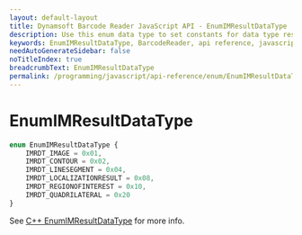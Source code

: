 ```yaml
---
layout: default-layout
title: Dynamsoft Barcode Reader JavaScript API - EnumIMResultDataType
description: Use this enum data type to set constants for data type result of barcodes in Dynamsoft Barcode Reader for JavaScript.
keywords: EnumIMResultDataType, BarcodeReader, api reference, javascript, js
needAutoGenerateSidebar: false
noTitleIndex: true
breadcrumbText: EnumIMResultDataType
permalink: /programming/javascript/api-reference/enum/EnumIMResultDataType.html
---
```



# EnumIMResultDataType

```ts
enum EnumIMResultDataType {
    IMRDT_IMAGE = 0x01, 
    IMRDT_CONTOUR = 0x02, 
    IMRDT_LINESEGMENT = 0x04, 
    IMRDT_LOCALIZATIONRESULT = 0x08,
    IMRDT_REGIONOFINTEREST = 0x10,
    IMRDT_QUADRILATERAL = 0x20
}
```

See [C++ EnumIMResultDataType](https://www.dynamsoft.com/barcode-reader/parameters/enum/result-enums.html?ver=latest#imresultdatatype) for more info.
